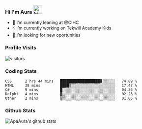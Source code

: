 ### Hi I'm Aura <img src="https://user-images.githubusercontent.com/1303154/88677602-1635ba80-d120-11ea-84d8-d263ba5fc3c0.gif" width="28px" alt="hi">

- 🔭 I’m currently leaning at @CIHC
- ⚡ I’m currently working on Tekwill Academy Kids
- 🤔 I’m looking for new oportunities


### Profile Visits 

![visitors](https://visitor-badge.glitch.me/badge?page_id=ApaAura.ApaAura)


### Coding Stats

<!--START_SECTION:waka-->

```text
CSS      2 hrs 44 mins   ██████████████████▓░░░░░░   74.89 %
HTML     38 mins         ████▒░░░░░░░░░░░░░░░░░░░░   17.47 %
C#       9 mins          █░░░░░░░░░░░░░░░░░░░░░░░░   04.36 %
Delphi   4 mins          ▓░░░░░░░░░░░░░░░░░░░░░░░░   02.23 %
Other    2 mins          ▒░░░░░░░░░░░░░░░░░░░░░░░░   01.05 %
```

<!--END_SECTION:waka-->

### Github Stats

![ApaAura's github stats](https://github-readme-stats.vercel.app/api?username=ApaAura&count_private=true&theme=tokyonight&hide=contribs,prs)
